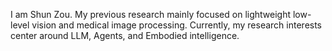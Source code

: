 I am Shun Zou. My previous research mainly focused on lightweight low-level vision and medical image processing. Currently, my research interests center around LLM, Agents, and Embodied intelligence.
